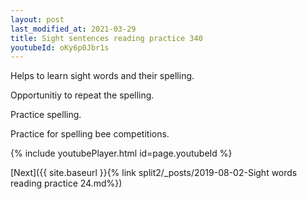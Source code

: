 ```yaml
---
layout: post
last_modified_at: 2021-03-29
title: Sight sentences reading practice 340
youtubeId: oKy6p0Jbr1s
---
```

 
 
Helps to learn sight words and their spelling.

Opportunitiy to repeat the spelling. 

Practice spelling. 
 
Practice for spelling bee competitions. 
 
{% include youtubePlayer.html id=page.youtubeId %}
 
 

[Next]({{ site.baseurl }}{% link  split2/_posts/2019-08-02-Sight words reading practice 24.md%})
 
